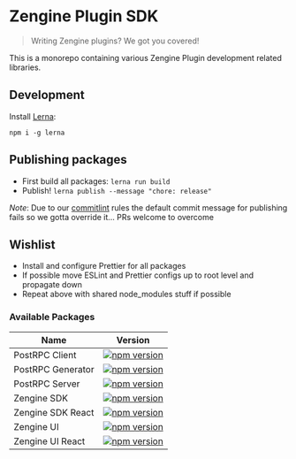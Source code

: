 # Zengine Plugin SDK

> Writing Zengine plugins?  We got you covered!

This is a monorepo containing various Zengine Plugin development related libraries.


## Development

Install [Lerna](https://lerna.js.org/):

`npm i -g lerna`


## Publishing packages

- First build all packages: `lerna run build`
- Publish! `lerna publish --message "chore: release"`

_Note_: Due to our [commitlint](https://github.com/conventional-changelog/commitlint) rules the default 
commit message for publishing fails so we gotta override it... PRs welcome to overcome


## Wishlist

- Install and configure Prettier for all packages
- If possible move ESLint and Prettier configs up to root level and propagate down
- Repeat above with shared node_modules stuff if possible

### Available Packages

| Name  | Version |
| ------------- | ------------- |
| PostRPC Client  | [![npm version](https://img.shields.io/npm/v/@zenginehq/post-rpc-client.svg?color=brightgreen)](https://www.npmjs.com/package/@zenginehq/post-rpc-client)  |
| PostRPC Generator  | [![npm version](https://img.shields.io/npm/v/@zenginehq/post-rpc-generator.svg?color=brightgreen)](https://www.npmjs.com/package/@zenginehq/post-rpc-generator)  |
| PostRPC Server  | [![npm version](https://img.shields.io/npm/v/@zenginehq/post-rpc-server.svg?color=brightgreen)](https://www.npmjs.com/package/@zenginehq/post-rpc-server)  |
| Zengine SDK  | [![npm version](https://img.shields.io/npm/v/@zenginehq/zengine-sdk.svg?color=brightgreen)](https://www.npmjs.com/package/@zenginehq/zengine-sdk)  |
| Zengine SDK React  | [![npm version](https://img.shields.io/npm/v/@zenginehq/zengine-sdk-react.svg?color=brightgreen)](https://www.npmjs.com/package/@zenginehq/zengine-sdk-react) |
| Zengine UI | [![npm version](https://img.shields.io/npm/v/@zenginehq/zengine-ui.svg?color=brightgreen)](https://www.npmjs.com/package/@zenginehq/zengine-ui) |
| Zengine UI React | [![npm version](https://img.shields.io/npm/v/@zenginehq/zengine-ui-react.svg?color=brightgreen)](https://www.npmjs.com/package/@zenginehq/zengine-ui-react) |
